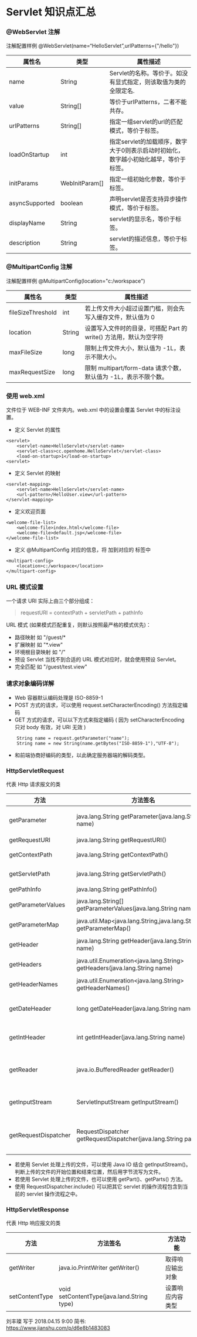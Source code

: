 # Servlet 知识点汇总

### @WebServlet 注解
注解配置样例 @WebServlet(name=“HelloServlet”,urlPatterns={"/hello"})

属性名|类型|属性描述
---|---|---
name|String|Servlet的名称。等价于<Servlet-name>。如没有显式指定，则该取值为类的全限定名.
value|String[]|等价于urlPatterns，二者不能共存。
urlPatterns|String[]|指定一组servlet的url的匹配模式，等价于<url-pattern>标签。
loadOnStartup|int|指定servlet的加载顺序，数字大于0则表示启动时初始化，数字越小初始化越早，等价于<load-on-startup>标签。
initParams|WebInitParam[]|指定一组初始化参数，等价于<init-param>标签。
asyncSupported|boolean|声明servlet是否支持异步操作模式，等价于<async-supported>标签。
displayName|String|servlet的显示名，等价于<display-name>标签。
description|String|servlet的描述信息，等价于<description>标签。

### @MultipartConfig 注解
注解配置样例 @MultipartConfig(location="c:/workspace")

属性名|类型|属性描述
---|---|---
fileSizeThreshold|int|若上传文件大小超过设置门槛，则会先写入缓存文件，默认值为 0
location|String|设置写入文件时的目录，可搭配 Part 的 write() 方法用，默认为空字符
maxFileSize|long|限制上传文件大小，默认值为 -1L，表示不限大小。
maxRequestSize|long|限制 multipart/form-data 请求个数，默认值为 -1L，表示不限个数。

### 使用 web.xml
文件位于 WEB-INF 文件夹内。web.xml 中的设置会覆盖 Servlet 中的标注设置。
- 定义 Servlet 的属性
```
<servlet>
    <servlet-name>HelloServlet</servlet-name>
    <servlet-class>cc.openhome.HelloServlet</servlet-class>
    <load-on-startup>1</load-on-startup>
<servlet>
```
- 定义 Servlet 的映射
```
<servlet-mapping>
    <servlet-name>HelloServlet</servlet-name>
    <url-pattern>/HelloUser.view</url-pattern>
</servlet-mapping>
```
- 定义欢迎页面
```
<welcome-file-list>
    <welcome-file>index.html</welcome-file>
    <welcome-file>default.jsp</welcome-file>
</welcome-file-list>
```
- 定义 @MultipartConfig 对应的信息，将 <multipart-config> 加到对应的 <servlet> 标签中
```
<multipart-config>
    <location>c:/workspace</location>
</multipart-config>
```

### URL 模式设置
一个请求 URI 实际上由三个部分组成：
> requestURI = contextPath + servletPath + pathInfo

URL 模式 (如果模式匹配重复，则默认按照最严格的模式优先)：
- 路径映射          如 "/guest/*
- 扩展映射          如 "*.view"
- 环境根目录映射    如 "/"
- 预设 Servlet      当找不到合适的 URL 模式对应时，就会使用预设 Servlet。
- 完全匹配          如 "/guest/test.view"

### 请求对象编码详解
- Web 容器默认编码处理是 ISO-8859-1
- POST 方式的请求，可以使用 request.setCharacterEncoding() 方法指定编码
- GET 方式的请求，可以以下方式来指定编码 ( 因为 setCharacterEncoding 只对 body 有效，对 URI 无效 )
```
    String name = request.getParameter("name");
    String name = new String(name.getBytes("ISO-8859-1"),"UTF-8");
```
- 和前端协商好编码的类型，以此确定服务器端的解码类型。

### HttpServletRequest
代表 Http 请求报文的类

方法|方法签名|方法功能
---|---|---
getParameter|java.lang.String getParameter(java.lang.String name)|返回请求参数，如果不存在则返回 null
getRequestURI|java.lang.String getRequestURI()|获取请求 URI
getContextPath|java.lang.String getContextPath()|获取环境路径 contextPath
getServletPath|java.lang.String getServletPath()|获取 Servlet 路径
getPathInfo|java.lang.String getPathInfo()|获取路径信息
getParameterValues|java.lang.String[] getParameterValues(java.lang.String name)|获取同一请求名称的多个值
getParameterMap|java.util.Map<java.lang.String,java.lang.String[]> getParameterMap()|将请求参数以 Map 形式返回
getHeader|java.lang.String getHeader(java.lang.String name)|返回 Http 请求首部
getHeaders|java.util.Enumeration<java.lang.String> getHeaders(java.lang.String name)|返回同一首部参数的多个值
getHeaderNames|java.util.Enumeration<java.lang.String> getHeaderNames()|返回所有 Http 首部参数名
getDateHeader|long getDateHeader(java.lang.String name)|将 Http 首部特定参数的值转换为 Date 的值
getIntHeader|int getIntHeader(java.lang.String name)|将 Http 首部特定参数的值转换为 int
getReader|java.io.BufferedReader getReader()|取得 BufferedReader 来读取请求的 Body 数据
getInputStream|ServletInputStream getInputStream()|返回请求报文主体的二进制字节数据
getRequestDispatcher|RequestDispatcher getRequestDispatcher(java.lang.String path)|获得请求分配器，可以转发或包含相对的 URL 地址


- 若使用 Servlet 处理上传的文件，可以使用 Java IO 结合 getInputStream()。判断上传的文件的开始位置和结束位置，然后用字节流写为文件。
- 若使用 Servlet 处理上传的文件，也可以使用 getPart()、getParts() 方法。
- 使用 RequestDispatcher.include() 可以把其它 servlet 的操作流程包含到当前的 servlet 操作流程之中。


### HttpServletResponse
代表 Http 响应报文的类

方法|方法签名|方法功能
---|---|---
getWriter|java.io.PrintWriter getWriter()|取得响应输出对象
setContentType|void setContentType(java.land.String type)|设置响应内容类型

刘丰璨 写于 2018.04.15 9:00 简书: https://www.jianshu.com/p/d6e8b1483083
